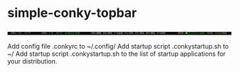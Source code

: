 # simple-conky-topbar
![Example](monitor.png)

Add config file .conkyrc to ~/.config/
Add startup script .conkystartup.sh to ~/
Add startup script .conkystartup.sh to the list of startup applications for your distribution.